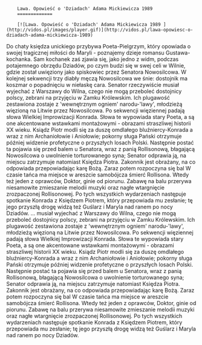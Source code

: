 
        Lawa. Opowieść o 'Dziadach' Adama Mickiewicza 1989 
        =============
        
        [![Lawa. Opowieść o 'Dziadach' Adama Mickiewicza 1989 ](http://vidos.pl/images/player.gif)](http://vidos.pl/lawa-opowiesc-o-dziadach-adama-mickiewicza-1989)
        
        
 Do chaty księdza unickiego przybywa Poeta-Pielgrzym, który opowiada o swojej tragicznej miłości do Maryli - poznajemy dzieje romansu Gustawa-kochanka. Sam kochanek zaś zjawia się, jako jedno z widm, podczas potajemnego obrzędu Dziadów, po czym budzi się w swej celi w Wilnie, gdzie został uwięziony jako spiskowiec przez Senatora Nowosilcowa. W kolejnej sekwencji trzy diabły męczą Nowosilcowa we śnie: dostojnik ma koszmar o popadnięciu w niełaskę cara. Senator rzeczywiście musiał wyjechać z Warszawy do Wilna, czego nie mogą przeboleć dostojnicy polscy, zebrani na przyjęciu w Zamku Królewskim. Ich plugawość zestawiona zostaje z 'wewnętrznym ogniem' narodu-'lawy', młodzieżą więzioną na Litwie przez Nowosilcowa. Po sekwencji więziennej padają słowa Wielkiej Improwizacji Konrada. Słowa te wypowiada stary Poeta, a są one akcentowane wstawkami montażowymi - obrazami straszliwej historii XX wieku. Ksiądz Piotr modli się za duszę omdlałego bluźniercy-Konrada a wraz z nim Archaniołowie i Aniołowie; pokorny sługa Pański otrzymuje później widzenie profetyczne o przyszłych losach Polski. Następnie postać ta pojawia się przed balem u Senatora, wraz z panią Rollisonową, błagającą Nowosilcowa o uwolnienie torturowanego syna; Senator odprawia ją, na miejscu zatrzymuje natomiast Księdza Piotra. Zakonnik jest obrażany, na co odpowiada przepowiadając karę Bożą. Zaraz potem rozpoczyna się bal W czasie tańca ma miejsce w areszcie samobójcza śmierć Rollisona. Wtedy też jeden z oprawców, Doktor, ginie od piorunu. Zabawę na balu przerywa niesamowite zmieszanie melodii muzyki oraz nagłe wtargnięcie zrozpaczonej Rollisonowej. Po tych wszystkich wydarzeniach następuje spotkanie Konrada z Księdzem Piotrem, który przepowiada mu zesłanie; tę jego przyszłą drogę widzą też Guślarz i Maryla nad ranem po nocy Dziadów.   ... musiał wyjechać z Warszawy do Wilna, czego nie mogą przeboleć dostojnicy polscy, zebrani na przyjęciu w Zamku Królewskim. Ich plugawość zestawiona zostaje z 'wewnętrznym ogniem' narodu-'lawy', młodzieżą więzioną na Litwie przez Nowosilcowa. Po sekwencji więziennej padają słowa Wielkiej Improwizacji Konrada. Słowa te wypowiada stary Poeta, a są one akcentowane wstawkami montażowymi - obrazami straszliwej historii XX wieku. Ksiądz Piotr modli się za duszę omdlałego bluźniercy-Konrada a wraz z nim Archaniołowie i Aniołowie; pokorny sługa Pański otrzymuje później widzenie profetyczne o przyszłych losach Polski. Następnie postać ta pojawia się przed balem u Senatora, wraz z panią Rollisonową, błagającą Nowosilcowa o uwolnienie torturowanego syna; Senator odprawia ją, na miejscu zatrzymuje natomiast Księdza Piotra. Zakonnik jest obrażany, na co odpowiada przepowiadając karę Bożą. Zaraz potem rozpoczyna się bal W czasie tańca ma miejsce w areszcie samobójcza śmierć Rollisona. Wtedy też jeden z oprawców, Doktor, ginie od piorunu. Zabawę na balu przerywa niesamowite zmieszanie melodii muzyki oraz nagłe wtargnięcie zrozpaczonej Rollisonowej. Po tych wszystkich wydarzeniach następuje spotkanie Konrada z Księdzem Piotrem, który przepowiada mu zesłanie; tę jego przyszłą drogę widzą też Guślarz i Maryla nad ranem po nocy Dziadów.
    
